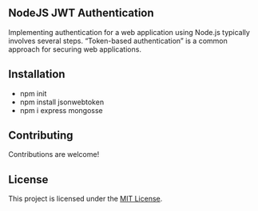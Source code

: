 ## NodeJS JWT Authentication ##
Implementing authentication for a web application using Node.js typically involves several steps. “Token-based authentication” is a common approach for securing web applications.
## Installation
- npm init 
- npm install jsonwebtoken
- npm i express mongosse
## Contributing

Contributions are welcome!

## License

This project is licensed under the [MIT License](LICENSE).
